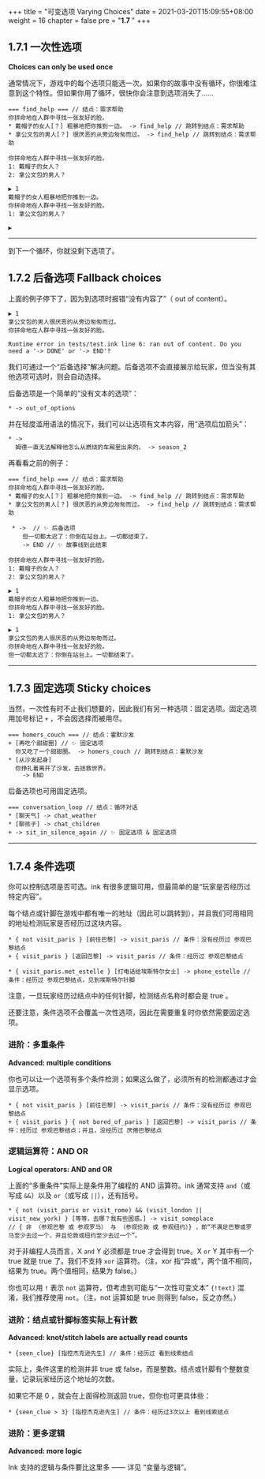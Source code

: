 +++
title = "可变选项 Varying Choices"
date = 2021-03-20T15:09:55+08:00
weight = 16
chapter = false
pre = "<b>1.7 </b>"
+++

## 1.7.1 一次性选项

**Choices can only be used once**

通常情况下，游戏中的每个选项只能选一次。如果你的故事中没有循环，你很难注意到这个特性。但如果你用了循环，很快你会注意到选项消失了……

```
=== find_help === // 结点：需求帮助
你拼命地在人群中寻找一张友好的脸。
* 戴帽子的女人[？] 粗暴地把你推到一边。 -> find_help // 跳转到结点：需求帮助
* 拿公文包的男人[？] 很厌恶的从旁边匆匆而过。 -> find_help // 跳转到结点：需求帮助
```

```
你拼命地在人群中寻找一张友好的脸。
1: 戴帽子的女人？
2: 拿公文包的男人？

▶ 1
戴帽子的女人粗暴地把你推到一边。
你拼命地在人群中寻找一张友好的脸。
1: 拿公文包的男人？

▶
```

---

到下一个循环，你就没剩下选项了。 

## 1.7.2 后备选项 Fallback choices

上面的例子停下了，因为到选项时报错“没有内容了”（ out of content）。

```
▶ 1
拿公文包的男人很厌恶的从旁边匆匆而过。
你拼命地在人群中寻找一张友好的脸。

Runtime error in tests/test.ink line 6: ran out of content. Do you need a '-> DONE' or '-> END'?
```

我们可通过一个“后备选择”解决问题。后备选项不会直接展示给玩家，但当没有其他选项可选时，则会自动选择。

后备选项是一个简单的“没有文本的选项”：

```
* -> out_of_options
```

并在轻度滥用语法的情况下，我们可以让选项有文本内容，用“选项后加箭头”：

```
* -> 
  姆德一直无法解释他怎么从燃烧的车厢里出来的。 -> season_2
```

再看看之前的例子：

```
=== find_help === // 结点：需求帮助
你拼命地在人群中寻找一张友好的脸。
* 戴帽子的女人[？] 粗暴地把你推到一边。 -> find_help // 跳转到结点：需求帮助
* 拿公文包的男人[？] 很厌恶的从旁边匆匆而过。 -> find_help // 跳转到结点：需求帮助
  
 * ->  // ✨ 后备选项
    但一切都太迟了：你倒在站台上。一切都结束了。
    -> END // ✨ 故事线到此结束
```

```
你拼命地在人群中寻找一张友好的脸。
1: 戴帽子的女人？
2: 拿公文包的男人？

▶ 1
戴帽子的女人粗暴地把你推到一边。
你拼命地在人群中寻找一张友好的脸。
1: 拿公文包的男人？

▶ 1
拿公文包的男人很厌恶的从旁边匆匆而过。
你拼命地在人群中寻找一张友好的脸。
但一切都太迟了：你倒在站台上。一切都结束了。
```

---

## 1.7.3 固定选项 Sticky choices

当然，一次性有时不止我们想要的，因此我们有另一种选项：固定选项。固定选项用加号标记 `+` ，不会因选择而被用尽。

```
=== homers_couch === // 结点：霍默沙发
+ [再吃个甜甜圈] // ✨ 固定选项
  你又吃了一个甜甜圈。 -> homers_couch // 跳转到结点：霍默沙发
* [从沙发起身] 
  你挣扎着离开了沙发，去拯救世界。
    -> END
```
后备选项也可用固定选项。

```
=== conversation_loop // 结点：循环对话
* [聊天气] -> chat_weather 
* [聊孩子] -> chat_children 
+ -> sit_in_silence_again // ✨ 固定选项 & 固定选项
```
---

## 1.7.4 条件选项

你可以控制选项是否可选。ink 有很多逻辑可用，但最简单的是“玩家是否经历过特定内容”。

每个结点或针脚在游戏中都有唯一的地址（因此可以跳转到），并且我们可用相同的地址检测玩家是否经历过这块内容。

```
* { not visit_paris } [前往巴黎] -> visit_paris // 条件：没有经历过 参观巴黎结点
+ { visit_paris } [返回巴黎] -> visit_paris // 条件：经历过 参观巴黎结点
  
* { visit_paris.met_estelle } [打电话给埃斯特尔女士] -> phone_estelle // 条件：经历过 参观巴黎结点，见到埃斯特尔针脚
```

注意，一旦玩家经历过结点中的任何针脚，检测结点名称时都会是 true 。

还要注意，条件选项不会覆盖一次性选项，因此在需要重复时你依然需要固定选项。

### 进阶：多重条件

**Advanced: multiple conditions**

你也可以让一个选项有多个条件检测；如果这么做了，必须所有的检测都通过才会显示选项。

```
* { not visit_paris } [前往巴黎] -> visit_paris // 条件：没有经历过 参观巴黎结点
+ { visit_paris } { not bored_of_paris } [返回巴黎] -> visit_paris // 条件：经历过 参观巴黎结点；并且，没经历过 厌倦巴黎结点
```
### 逻辑运算符：AND OR

**Logical operators: AND and OR**

上面的“多重条件”实际上是条件用了编程的 AND 运算符。ink 通常支持 `and`（或写成 `&&`）以及 `or`（或写成 `||`），还有括号。

```
* { not (visit_paris or visit_rome) && (visit_london || visit_new_york) } [等等，去哪？我有些困惑。] -> visit_someplace
// { 非 （参观巴黎 或 参观罗马） 与 （参观伦敦 或 参观纽约）} ，即“不满足巴黎或罗马至少去过一个，并且伦敦或纽约至少去过一个”。
```

对于非编程人员而言，X `and` Y 必须都是 true 才会得到 true。X `or` Y 其中有一个 true 就是 true 了。我们不支持 `xor` 运算符。（注，xor 指“异或”，两个值不相同，结果为 true。两个值相同，结果为 false。）

你也可以用 `!` 表示 `not` 运算符，但考虑到可能与“一次性可变文本” `{!text}` 混淆，我们推荐使用 `not`。（注，not 运算如是 true 则得到 false，反之亦然。）

### 进阶：结点或针脚标签实际上有计数

**Advanced: knot/stitch labels are actually read counts**

```
* {seen_clue} [指控杰克逊先生] // 条件：经历过 看到线索结点
```
实际上，条件这里的检测并非 true 或 false，而是整数。结点或针脚有个整数变量，记录玩家经历这个地址的次数。

如果它不是 0 ，就会在上面得检测返回 true，但你也可更具体些：

```
* {seen_clue > 3} [指控杰克逊先生] // 条件：经历过3次以上 看到线索结点
```

### 进阶：更多逻辑

**Advanced: more logic**

Ink 支持的逻辑与条件要比这里多 —— 详见 “变量与逻辑”。


